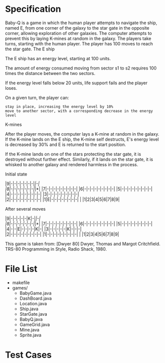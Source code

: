 Specification
==============
Baby-Q is a game in which the human player attempts to navigate the ship, named E, from one corner of the galaxy to the star gate in the opposite corner, allowing exploration of other galaxies. The computer attempts to prevent this by laying K-mines at random in the galaxy. The players take turns, starting with the human player. The player has 100 moves to reach the star gate.
The E ship

The E ship has an energy level, starting at 100 units.

The amount of energy consumed moving from sector s1 to s2 requires 100 times the distance between the two sectors.

If the energy level falls below 20 units, life support fails and the player loses.

On a given turn, the player can:

    stay in place, increasing the energy level by 10%
    move to another sector, with a corresponding decrease in the energy level

K-mines

After the player moves, the computer lays a K-mine at random in the galaxy. If the K-mine lands on the E ship, the K-mine self destructs, E's energy level is decreased by 30% and E is returned to the start position.

If the K-mine lands on one of the stars protecting the star gate, it is destroyed without further effect. Similarly, if it lands on the star gate, it is whisked to another galaxy and rendered harmless in the process.

Initial state

|9|-|-|-|-|-|-|-|*|-|  
|8|-|-|-|-|-|-|-|*|*|
|7|-|-|-|-|-|-|-|-|-|
|6|-|-|-|-|-|-|-|-|-|
|5|-|-|-|-|-|-|-|-|-|
|4|-|-|-|-|-|-|-|-|-| 
|3|-|-|-|-|-|-|-|-|-|  
|2|-|-|-|-|-|-|-|-|-|
|1|E|-|-|-|-|-|-|-|-|
| |1|2|3|4|5|6|7|8|9| 

After several moves

|9|-|-|-|-|-|K|-|*|-|  
|8|-|-|-|-|-|-|-|*|*|
|7|-|-|-|-|-|-|-|-|-|
|6|-|-|-|-|-|-|-|-|-|
|5|-|-|-|-|-|-|-|-|-|
|4|-|-|E|-|-|-|-|K|-| 
|3|-|-|-|-|-|K|-|-|-|  
|2|-|-|-|-|-|-|-|-|-|
|1|-|-|-|-|-|-|-|-|-|
| |1|2|3|4|5|6|7|8|9| 

This game is taken from: [Dwyer 80] Dwyer, Thomas and Margot Critchfield. TRS-80 Programming in Style, Radio Shack, 1980.

File List
==============
* makefile
* games/
    * BabyGame.java
    * DashBoard.java
    * Location.java
    * Ship.java
    * StarGate.java
    * BabyQ.java
    * GameGrid.java
    * Mine.java
    * Sprite.java

Test Cases
==============

